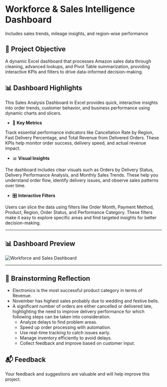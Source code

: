 # Workforce & Sales Intelligence Dashboard 
Includes sales trends, mileage insights, and region-wise performance

## 📁 Project Objective

A dynamic Excel dashboard that processes Amazon sales data through cleaning, advanced lookups, and Pivot Table summarization, providing interactive KPIs and filters to drive data-informed decision-making.

## 📊 Dashboard Highlights

This Sales Analysis Dashboard in Excel provides quick, interactive insights into order trends, customer behavior, and business performance using dynamic charts and slicers.

   - 🔑 **Key Metrics**

Track essential performance indicators like Cancellation Rate by Region, Fast Delivery Percentage, and Total Revenue from Delivered Orders. These KPIs help monitor order success, delivery speed, and actual revenue impact.

   - 📊 **Visual Insights**

The dashboard includes clear visuals such as Orders by Delivery Status, Delivery Performance Analysis, and Monthly Sales Trends. These help you understand order flow, identify delivery issues, and observe sales patterns over time.

   - 🎛️ **Interactive Filters**

Users can slice the data using filters like Order Month, Payment Method, Product, Region, Order Status, and Performance Category. These filters make it easy to explore specific areas and find targeted insights for better decision-making.

---

## 📊 Dashboard Preview

![Workforce and Sales Dashboard](https://github.com/user-attachments/assets/1df5b816-c191-402d-b77b-0835d6eff183)

---

## 🧠 Brainstorming Reflection 

   - Electronics is the most successful product category in terms of Revenue.
   - November has highest sales probably due to wedding and festive bells.
   - A significant number of orders are either cancelled or delivered late, highlighting the need to improve delivery performance for which following steps can be taken into consideration.
      - Analyze delays to find problem areas.
      - Speed up order processing with automation.
      - Use real-time tracking to catch issues early.
      - Manage inventory efficiently to avoid delays.
      - Collect feedback and improve based on customer input.

## 📬 Feedback

Your feedback and suggestions are valuable and will help improve this project.
